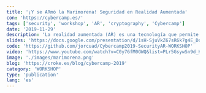 ```yaml
---
title: '¡Y se ARmó la Marimorena! Seguridad en Realidad Aumentada'
con: 'https://cybercamp.es/'
tags: ['security', 'workshop', 'AR', 'cryptography', 'Cybercamp']
date: '2019-11-29'
description: 'La realidad aumentada (AR) es una tecnología que permite mostrar objetos digitales en el mundo físico usando unas gafas especiales o un smartphone. Esta tecnología tan espectacular está cada vez más cerca de nosotros y en este taller queremos anticiparnos al futuro en un ejercicio de innovación.'
slides: 'https://docs.google.com/presentation/d/1sH-SjuVkZ67sR6k7g4E_DoGPN9EJdJE6b6nxHV4Fn8E/edit?usp=sharing'
code: 'https://github.com/jorcuad/Cybercamp2019-SecurityAR-WORKSHOP'
video: 'https://www.youtube.com/watch?v=C0y76fM0GWQ&list=PLr5GsywSn9d_HyyGPN0GKlXZ21l5xh5kp&index=25'
image: './images/marimorena.png'
blog: 'https://croke.es/blog/cybercamp-2019'
category: 'WORKSHOP'
type: 'publication'
lang: 'es'
---
```

